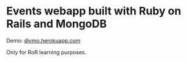 # Events webapp built with Ruby on Rails and MongoDB

Demo: [divmo.herokuapp.com](http://divmo.herokuapp.com)

Only for RoR learning purposes.

